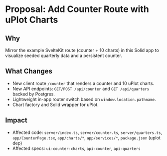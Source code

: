 # Proposal: Add Counter Route with uPlot Charts

## Why
Mirror the example SvelteKit route (counter + 10 charts) in this Solid app to visualize seeded quarterly data and a persistent counter.

## What Changes
- New client route `/counter` that renders a counter and 10 uPlot charts.
- New API endpoints: `GET/POST /api/counter` and `GET /api/quarters` backed by Postgres.
- Lightweight in-app router switch based on `window.location.pathname`.
- Chart factory and Solid wrapper for uPlot.

## Impact
- Affected code: `server/index.ts`, `server/counter.ts`, `server/quarters.ts`, `app/CounterPage.tsx`, `app/charts/*`, `app/services/*`, `package.json` (uplot dep)
- Affected specs: `ui-counter-charts`, `api-counter`, `api-quarters`

